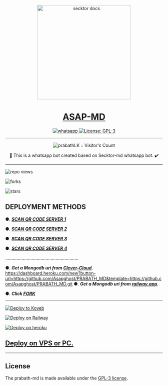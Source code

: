   <p align="center">  
  <a href="[https://i.imgur.com/HHLIgKW.jpg](https://github.com/Asapghost/PRABATH_MD)">
    <img alt="secktor docs" height="300" src="https://i.imgur.com/HHLIgKW.jpg">
    <h1 align="center"> ASAP-MD </h1>
  </a>
</p>  
<p align="center">
  <a aria-label="Join our chats" href="https://chat.whatsapp.com/KwFkWjI8qJ6B174esar8IM" target="_blank">
    <img alt="whatsapp" src="https://img.shields.io/badge/Join Group-25D366?style=for-the-badge&logo=whatsapp&logoColor=white" />
  </a>
  <a aria-label="Secktor is free to use" href="https://github.com/SamPandey001/Secktor-Md/blob/main/LICENCE" target="_blank">
    <img alt="License: GPL-3" src="https://badges.frapsoft.com/os/gpl/gpl.png?v=103)](https://opensource.org/licenses/GPL-3.0/" target="_blank" />
  </a>

</p>

---

<p align="center"><img src="https://profile-counter.glitch.me/{prabathLK}/count.svg" alt="prabathLK :: Visitor's Count" /></p>

  <p align="center"> 🔴 This is a whatsapp bot created based on Secktor-md whatsapp bot. ✔️

  

---

![repo views](https://hits.seeyoufarm.com/api/count/incr/badge.svg?url=https%3A%2F%2Fgithub.com%2FprabathLK%2FPRABATH_MD&count_bg=%2379C83D&title_bg=%23555555&icon=gitpod.svg&icon_color=%23E7E7E7&title=Views&edge_flat=false)

![forks](https://img.shields.io/github/forks/prabathLK/PRABATH_MD?label=Forks&style=social)

![stars](https://img.shields.io/github/stars/prabathLK/PRABATH_MD?style=social)

  

 ## DEPLOYMENT METHODS

  

●. ***[SCAN QR CODE SERVER 1](https://prabath-md-qr-server1.herokuapp.com/)***
  
●. ***[SCAN QR CODE SERVER 2](https://prabath-md-qr-new.herokuapp.com/)***
  
●. ***[SCAN QR CODE SERVER 3](https://prabath-md-slstatus384.koyeb.app/)***
  
●. ***[SCAN QR CODE SERVER 4](https://prabath-md-scan-qr-server4-b184dd18f91f.herokuapp.com/)***
  
..........................................................

●. ***Get a Mongodb uri from [Clever-Cloud](https://api.clever-cloud.com/v2/session/login).***
https://dashboard.heroku.com/new?button-url=https://github.com/Asapghost/PRABATH_MD&template=https://github.com/Asapghost/PRABATH_MD.git
●. ***Get a Mongodb uri from [railway.app](https://railway.app).***

●.  ***Click [FORK](https://github.com/prabathLK/PRABATH-MD/fork)***

---

[![Deploy to Koyeb](https://www.koyeb.com/static/images/deploy/button.svg)](https://app.koyeb.com/apps/deploy?type=git&repository=github.com/prabathLK/PRABATH_MD&branch=main&env[SESSION_ID]&env[OWNER_NUMBER]=94762280384&env[MONGODB_URI]&&env[OWNER_NAME]=prabath&env[KOYEB_API]&env[PREFIX]=.&env[ALIVE_IMG]=https://telegra.ph/file/0ff686352c51b20af8231.jpg&env[ALIVE_MSJ]=IAmOnline&env[AUTO_RESTART]=true&env[SUDO]=94762280384&env[READ_MESSAGE]=false&env[DISABLE_PM]=false&env[WORKTYPE]=public&env[THEME]=PRABATH-MD&env[PACK_INFO]=prabath;madebyprabathmd&name=prabath-md&env[KOYEB_NAME]=prabath-md&env[ANTILINK_VALUES]=chat.whatsapp.com&env[PORT]=8000)

[![Deploy on Railway](https://railway.app/button.svg)](https://railway.app/template/NO4jvb?referralCode=iM43z3)

[![Deploy on heroku](https://www.herokucdn.com/deploy/button.svg)](https://dashboard.heroku.com/new?button-url=https://github.com/prabathLK/PRABATH_MD/PRABATH_MD&template=https://github.com/Asapghost/PRABATH_MD)

  

 ## [Deploy on VPS or PC.](https://github.com/prabathLK/PRABATH_MD/blob/main/deploy-on-vps.md)

 


 ---

## License

The prabath-md is made available under the [GPL-3 license](https://github.com/prabathLK/PRABATH-MD/blob/main/LICENCE). 

